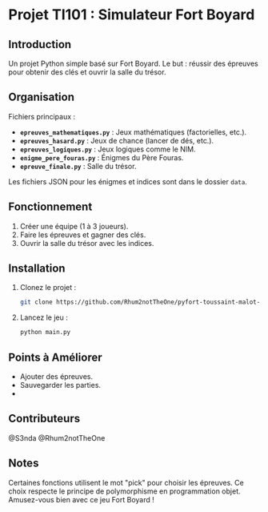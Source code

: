 # Projet TI101 : Simulateur Fort Boyard

## Introduction
Un projet Python simple basé sur Fort Boyard. Le but : réussir des épreuves pour obtenir des clés et ouvrir la salle du trésor.

## Organisation
Fichiers principaux :
- **`epreuves_mathematiques.py`** : Jeux mathématiques (factorielles, etc.).
- **`epreuves_hasard.py`** : Jeux de chance (lancer de dés, etc.).
- **`epreuves_logiques.py`** : Jeux logiques comme le NIM.
- **`enigme_pere_fouras.py`** : Énigmes du Père Fouras.
- **`epreuve_finale.py`** : Salle du trésor.

Les fichiers JSON pour les énigmes et indices sont dans le dossier `data`.

## Fonctionnement
1. Créer une équipe (1 à 3 joueurs).
2. Faire les épreuves et gagner des clés.
3. Ouvrir la salle du trésor avec les indices.

## Installation
1. Clonez le projet :
   ```bash
   git clone https://github.com/Rhum2notTheOne/pyfort-toussaint-malot-b
   ```
2. Lancez le jeu :
   ```python
   python main.py
   ```

## Points à Améliorer
- Ajouter des épreuves.
- Sauvegarder les parties.
- 
## Contributeurs
@S3nda
@Rhum2notTheOne

## Notes
Certaines fonctions utilisent le mot "pick" pour choisir les épreuves. Ce choix respecte le principe de polymorphisme en programmation objet.
Amusez-vous bien avec ce jeu Fort Boyard !

